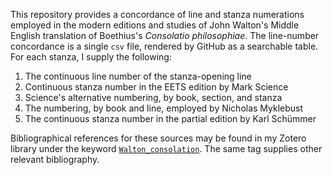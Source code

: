 This repository provides a concordance of line and stanza numerations employed in the modern editions and studies of John Walton's Middle English translation of Boethius's *Consolatio philosophiae*.
The line-number concordance is a single `csv` file, rendered by GitHub as a searchable table.
For each stanza, I supply the following:

1. The continuous line number of the stanza-opening line
1. Continuous stanza number in the EETS edition by Mark Science
1. Science's alternative numbering, by book, section, and stanza
1. The numbering, by book and line, employed by Nicholas Myklebust
1. The continuous stanza number in the partial edition by Karl Schümmer

Bibliographical references for these sources may be found in my Zotero library under the keyword [`Walton_consolation`](https://www.zotero.org/irc7/tags/Walton_consolation/library).
The same tag supplies other relevant bibliography.
